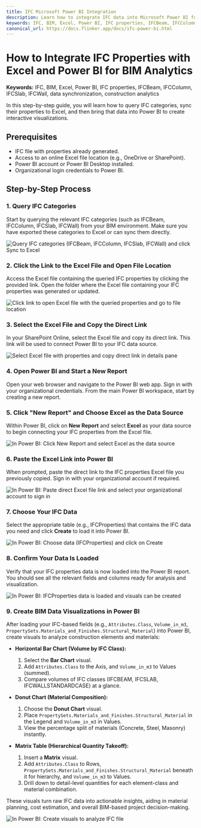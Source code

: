 ```yaml
---
title: IFC Microsoft Power BI Integration
description: Learn how to integrate IFC data into Microsoft Power BI for real-time project collaboration and data analytics.
keywords: IFC, BIM, Excel, Power BI, IFC properties, IFCBeam, IFCColumn, IFCSlab, IFCWall, building information modeling, data synchronization, construction analytics
canonical_url: https://docs.flinker.app/docs/ifc-power-bi.html
---
```


# How to Integrate IFC Properties with Excel and Power BI for BIM Analytics

**Keywords:** IFC, BIM, Excel, Power BI, IFC properties, IFCBeam, IFCColumn, IFCSlab, IFCWall, data synchronization, construction analytics

In this step-by-step guide, you will learn how to query IFC categories, sync their properties to Excel, and then bring that data into Power BI to create interactive visualizations.

## Prerequisites
- IFC file with properties already generated.
- Access to an online Excel file location (e.g., OneDrive or SharePoint).
- Power BI account or Power BI Desktop installed.
- Organizational login credentials to Power BI.


## Step-by-Step Process

### 1. Query IFC Categories
Start by querying the relevant IFC categories (such as IFCBeam, IFCColumn, IFCSlab, IFCWall) from your BIM environment. Make sure you have exported these categories to Excel or can sync them directly.

![Query IFC categories (IFCBeam, IFCColumn, IFCSlab, IFCWall) and click Sync to Excel](/_media/query-ifc-categories-ifcbeam-ifccolumn-ifcslab-ifcwall-and-click-sync-to-excel.png)


### 2. Click the Link to the Excel File and Open File Location
Access the Excel file containing the queried IFC properties by clicking the provided link. Open the folder where the Excel file containing your IFC properties was generated or updated.

![Click link to open Excel file with the queried properties and go to file location](/_media/click-link-to-open-excel-file-with-the-queried-properties-and-go-to-file-location.png)


### 3. Select the Excel File and Copy the Direct Link
In your SharePoint Online, select the Excel file and copy its direct link. This link will be used to connect Power BI to your IFC data source.

![Select Excel file with properties and copy direct link in details pane](/_media/select-excel-file-with-properties-and-copy-direct-link-in-details-pane.png)


### 4. Open Power BI and Start a New Report
Open your web browser and navigate to the Power BI web app. Sign in with your organizational credentials. From the main Power BI workspace, start by creating a new report.

### 5. Click "New Report" and Choose Excel as the Data Source
Within Power BI, click on **New Report** and select **Excel** as your data source to begin connecting your IFC properties from the Excel file.

![In Power BI: Click New Report and select Excel as the data source](/_media/in-powerbi-app-click-new-report-and-select-excel-as-datasource.png)


### 6. Paste the Excel Link into Power BI
When prompted, paste the direct link to the IFC properties Excel file you previously copied. Sign in with your organizational account if required.

![In Power BI: Paste direct Excel file link and select your organizational account to sign in](/_media/in-powerbi-app-paste-direct-excel-file-link-and-select-orgaccount-to-signin.png)


### 7. Choose Your IFC Data
Select the appropriate table (e.g., IFCProperties) that contains the IFC data you need and click **Create** to load it into Power BI.

![In Power BI: Choose data (IFCProperties) and click on Create](/_media/in-powerbi-app-choose-data-ifcproperties-and-click-on-create.png)


### 8. Confirm Your Data Is Loaded
Verify that your IFC properties data is now loaded into the Power BI report. You should see all the relevant fields and columns ready for analysis and visualization.

![In Power BI: IFCProperties data is loaded and visuals can be created](/_media/in-powerbi-app-ifcproperties-data-is-loaded-and-visuals-can-be-created.png)


### 9. Create BIM Data Visualizations in Power BI

After loading your IFC-based fields (e.g., `Attributes.Class`, `Volume_in_m3`, `PropertySets.Materials_and_Finishes.Structural_Material`) into Power BI, create visuals to analyze construction elements and materials:

- **Horizontal Bar Chart (Volume by IFC Class):**  
  1. Select the **Bar Chart** visual.
  2. Add `Attributes.Class` to the Axis, and `Volume_in_m3` to Values (summed).
  3. Compare volumes of IFC classes (IFCBEAM, IFCSLAB, IFCWALLSTANDARDCASE) at a glance.

- **Donut Chart (Material Composition):**  
  1. Choose the **Donut Chart** visual.
  2. Place `PropertySets.Materials_and_Finishes.Structural_Material` in the Legend and `Volume_in_m3` in Values.
  3. View the percentage split of materials (Concrete, Steel, Masonry) instantly.

- **Matrix Table (Hierarchical Quantity Takeoff):**  
  1. Insert a **Matrix** visual.
  2. Add `Attributes.Class` to Rows, `PropertySets.Materials_and_Finishes.Structural_Material` beneath it for hierarchy, and `Volume_in_m3` to Values.
  3. Drill down to detail-level quantities for each element-class and material combination.

These visuals turn raw IFC data into actionable insights, aiding in material planning, cost estimation, and overall BIM-based project decision-making.



![In Power BI: Create visuals to analyze IFC file](/_media/in-powerbi-app-create-visuals-to-analyze-ifc-file.png)
